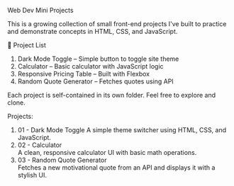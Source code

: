 Web Dev Mini Projects

This is a growing collection of small front-end projects I've built to practice and demonstrate concepts in HTML, CSS, and JavaScript.

📁 Project List

1. Dark Mode Toggle – Simple button to toggle site theme
2. Calculator – Basic calculator with JavaScript logic
3. Responsive Pricing Table – Built with Flexbox
4. Random Quote Generator – Fetches quotes using API

Each project is self-contained in its own folder. Feel free to explore and clone.

Projects:

1. 01 - Dark Mode Toggle
   A simple theme switcher using HTML, CSS, and JavaScript.
2. 02 - Calculator  
   A clean, responsive calculator UI with basic math operations.
3. 03 - Random Quote Generator  
   Fetches a new motivational quote from an API and displays it with a stylish UI.
